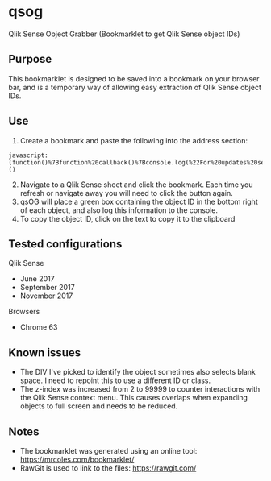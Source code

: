# qsog
Qlik Sense Object Grabber (Bookmarklet to get Qlik Sense object IDs)


## Purpose
This bookmarklet is designed to be saved into a bookmark on your browser bar, and is a temporary way of allowing easy extraction of Qlik Sense object IDs.


## Use
1. Create a bookmark and paste the following into the address section:
```
javascript:(function()%7Bfunction%20callback()%7Bconsole.log(%22For%20updates%20see%20https%3A%2F%2Fgithub.com%2Fwithdave%2Fqsog%22)%7Dvar%20s%3Ddocument.createElement(%22script%22)%3Bs.src%3D%22https%3A%2F%2Fcdn.rawgit.com%2Fwithdave%2Fqsog%2Fmaster%2Fqsog.js%22%3Bif(s.addEventListener)%7Bs.addEventListener(%22load%22%2Ccallback%2Cfalse)%7Delse%20if(s.readyState)%7Bs.onreadystatechange%3Dcallback%7Ddocument.body.appendChild(s)%3B%7D)()
```

2. Navigate to a Qlik Sense sheet and click the bookmark. Each time you refresh or navigate away you will need to click the button again.
3. qsOG will place a green box containing the object ID in the bottom right of each object, and also log this information to the console.
4. To copy the object ID, click on the text to copy it to the clipboard


## Tested configurations
Qlik Sense
* June 2017
* September 2017
* November 2017

Browsers
* Chrome 63


## Known issues
* The DIV I've picked to identify the object sometimes also selects blank space. I need to repoint this to use a different ID or class.
* The z-index was increased from 2 to 99999 to counter interactions with the Qlik Sense context menu. This causes overlaps when expanding objects to full screen and needs to be reduced.


## Notes
* The bookmarklet was generated using an online tool: https://mrcoles.com/bookmarklet/
* RawGit is used to link to the files: https://rawgit.com/
